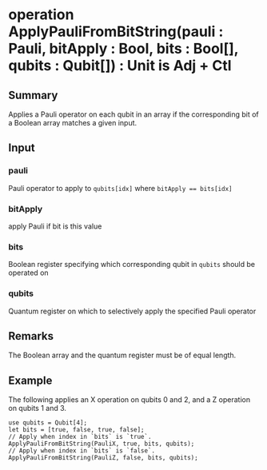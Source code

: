 # operation ApplyPauliFromBitString(pauli : Pauli, bitApply : Bool, bits : Bool[], qubits : Qubit[]) : Unit is Adj + Ctl

## Summary
Applies a Pauli operator on each qubit in an array if the corresponding
bit of a Boolean array matches a given input.

## Input
### pauli
Pauli operator to apply to `qubits[idx]` where `bitApply == bits[idx]`
### bitApply
apply Pauli if bit is this value
### bits
Boolean register specifying which corresponding qubit in `qubits` should be operated on
### qubits
Quantum register on which to selectively apply the specified Pauli operator

## Remarks
The Boolean array and the quantum register must be of equal length.

## Example
The following applies an X operation on qubits 0 and 2, and a Z operation on qubits 1 and 3.
```qsharp
use qubits = Qubit[4];
let bits = [true, false, true, false];
// Apply when index in `bits` is `true`.
ApplyPauliFromBitString(PauliX, true, bits, qubits);
// Apply when index in `bits` is `false`.
ApplyPauliFromBitString(PauliZ, false, bits, qubits);
```
